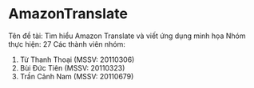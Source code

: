 # AmazonTranslate
Tên đề tài: Tìm hiểu Amazon Translate và viết ứng dụng minh họa
Nhóm thực hiện: 27
Các thành viên nhóm:
  1) Từ Thanh Thoại (MSSV: 20110306)
  2) Bùi Đức Tiên (MSSV: 20110323)
  3) Trần Cảnh Nam (MSSV: 20110679)

